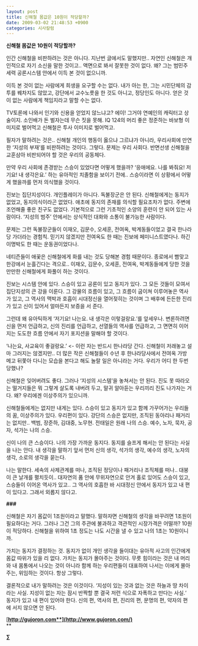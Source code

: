 ```yaml
---
layout: post
title: 신해철 몸값은 10원이 적당할까?
date: 2009-03-02 21:48:53 +0900
categories: 시사칼럼
---
```

**신해철 몸값은 10원이 적당할까?**

인간 신해철을 비판하려는 것은 아니다. 지난번 글에서도 말했지만.. 자연인 신해철은 개인적으로 자기 소신을 말한 것이고.. 액면으로 봐서 잘못한 것이 없다. 왜? 그는 범민주세력 공론시스템 안에서 이득 본 것이 없으니까. 

이득 본 것이 없는 사람에게 희생을 요구할 수는 없다. 내가 아는 한, 그는 시민단체의 감투를 꿰차지도 않았고, 강단에서 교수노릇을 한 것도 아니고, 정당인도 아니다. 얻은 것이 없는 사람에게 책임지라고 말할 수는 없다.

TV토론에 나와서 인기와 신용을 얻었지 않느냐고? 에이! 그거야 연예인의 캐릭터고 상술이지. 소인배가 돈 벌자는데 무슨 짓을 못해. IQ 124의 머리 좋은 정준하는 바보형 이미지로 벌어먹고 신해철은 투사 이미지로 벌어먹고.

필자가 말하려는 것은.. 신해철 개인의 행동이 옳으냐 그르냐가 아니라, 우리사회에 만연한 ‘지성의 부재’를 비판하려는 것이다. 그렇다. 문제는 우리 사회다. 반면선생 신해철을 교훈삼아 비판되어야 할 것은 우리의 공동체다. 

만약 우리 사회에 존경받는 스승이 있었다면 어떻게 했을까? ‘응애에요. 나를 봐줘요! 저기요! 내 생각은요.’ 하는 유아적인 치졸함을 보이기 전에.. 스승이라면 이 상황에서 어떻게 했을까를 먼저 의식했을 것이다. 

진보는 집단지성이다. 개인플레이가 아니다. 독불장군은 안 된다. 신해철에게는 동지가 없었고, 동지의식이라곤 없었다. 애초에 동지의 존재를 의식할 필요조차가 없다. 주변에 조언해줄 좋은 친구도 없었다. 기본적으로 그런 기초적인 소양의 훈련이 안 되어 있는 사람이다. ‘지성의 범주’ 안에서는 상식적인 대화와 소통이 불가능한 사람이다. 

문제는 그런 독불장군들이 이재오, 김문수, 오세훈, 전여옥, 박계동들이었고 결국 한나라당 가더라는 경험칙. 믿기지 않겠지만 전여옥도 한 때는 진보에 페미니스트였다나. 하긴 이명박도 한 때는 운동권이었다나.

네티즌들이 애꿎은 신해철에게 화를 내는 것도 당해본 경험 때문이다. 종로에서 빰맞고 한강에서 눈흘긴다는 격으로.. 이재오, 김문수, 오세훈, 전여옥, 박계동들에게 당한 것을 만만한 신해철에게 화풀이 하는 것이다.

진보는 시스템 안에 있다. 스승이 있고 공론이 있고 동지가 있다. 그 모든 것들이 모여서 집단지성의 큰 강을 이룬다. 그 강물의 흐름이 있고, 그 흐름이 굽이쳐 이루어놓은 역사가 있고, 그 역사의 맥박과 호흡이 시대정신을 열어젖히는 것이며 그 배후에 든든한 진리가 있고 신이 있어서 얼마든지 보증을 서 준다. 

그런데 왜 유아틱하게 ‘저기요! 나는요. 내 생각은 이렇걸랑요.’를 앞세우나. 변론하려면 신을 먼저 언급하고, 신의 진리를 언급하고, 선열들의 역사를 언급하고, 그 면면히 이어지는 도도한 흐름 안에서 자기 포지션을 말해야 할 것이다.

‘나는요, 사교육이 좋걸랑요.’ <- 이런 자는 반드시 한나라당 간다. 신해철이 저래놓고 설마 그러지는 않겠지만.. 더 많은 작은 신해철들이 수년 후 한나라당사에서 전여옥 가방 메고 뒤쫓아 다니는 모습을 본다고 해도 놀랄 일은 아니라는 거다. 우리가 어디 한 두번 당했나?

신해철은 잊어버려도 좋다. 그러나 ‘지성의 시스템’을 놓쳐서는 안 된다. 진도 못 따라오는 떨거지들은 뭐 그렇게 살도록 내버려 두고, 말귀 알아듣는 우리끼리 진도 나가자는 거다. 왜? 우리에겐 이상주의가 있으니까.

신해철들에게는 없지만 내게는 있다. 스승이 있고 동지가 있고 함께 가꾸어가는 우리들의 꿈, 이상주의가 있다. 우리편이 있다. 강단의 스승은 없지만, 조직된 동아리나 패거리는 없지만.. 백범, 장준하, 김대중, 노무현. 전태일은 원래 나의 스승. 예수, 노자, 묵자, 공자, 석가는 나의 스승. 

신이 나의 큰 스승이다. 나의 가장 가까운 동지다. 동지를 슬프게 해서는 안 된다는 사실을 나는 안다. 내 생각을 말하기 앞서 먼저 신의 생각, 석가의 생각, 예수의 생각, 노자의 생각, 소로의 생각을 묻는다. 

나는 말한다. 세속의 사제관계를 떠나, 조직된 정당이나 패거리나 조직체를 떠나.. 대붕이 큰 날개를 펼치듯이.. 대자연의 품 안에 무위자연으로 안겨 홀로 있어도 스승이 있고, 스승들이 이어온 역사가 있고.. 그 역사의 호흡한 바 시대정신 안에서 동지가 있고 내 편이 있다고. 그래서 외롭지 않다고. 

**###**

신해철은 자기 몸값이 1조원이라고 말했다. 말하자면 신해철의 생각을 바꾸려면 1조원이 필요하다는 거다. 그러나 그건 그의 주관에 불과하고 객관적인 시장가격은 어떨까? 10원이 적당하다. 신해철을 위하여 1초 정도는 나도 시간을 낼 수 있고 나의 1초는 10원이니까. 

가치는 동지가 결정하는 것. 동지가 없이 개인 생각을 들이대는 유아적 사고의 인간에게 몸값 따위가 있을 리 없다. 가치는 동지가 몰아주는 것이다. 무릇 힘이라는 것은 내 머리와 내 몸통에서 나오는 것이 아니라 함께 하는 우리편들이 대표하여 나서는 이에게 몰아주는, 위임하는 것이다. 항상 그렇다. 

결론적으로 내가 말하려는 것은 이것이다. ‘지성이 있는 것과 없는 것은 하늘과 땅 차이라는 사실. 지성이 없는 자는 잠시 반짝할 뿐 결국 저런 식으로 자폭하고 만다는 사실.‘ 동지가 있고 내 편이 있어야 한다. 신의 편, 역사의 편, 진리의 편, 문명의 편, 약자의 편에 서지 않으면 안 된다.

[**http://gujoron.com**](http://www.gujoron.com/)**  
** 

**∑**